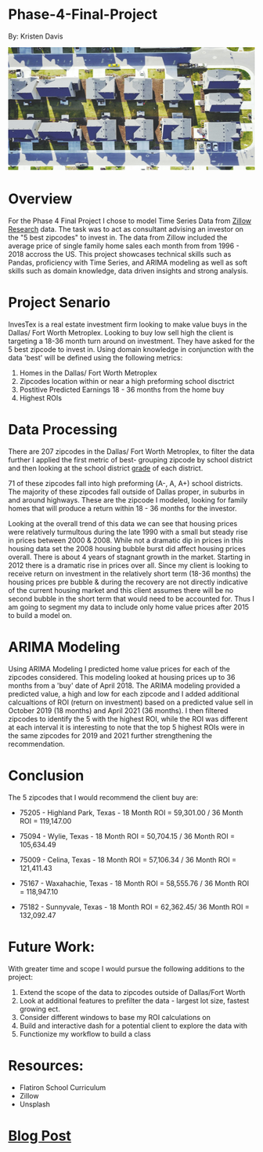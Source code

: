 # Phase-4-Final-Project 
By: Kristen Davis   

<p align="center">
  <img width="600" height="250" src="/Images/photo-1491357492920-d2979986a84e.jpeg">
</p>
 
 [](/Images/photo-1491357492920-d2979986a84e.jpeg)   

# Overview  
For the Phase 4 Final Project I chose to model Time Series Data from [Zillow Research](https://www.zillow.com/research/data/) data. The task was to act as consultant advising an investor on the "5 best zipcodes" to invest in. The data from Zillow included the average price of single family home sales each month from from 1996 - 2018 accross the US. This project showcases technical skills such as Pandas, proficiency with Time Series, and ARIMA modeling as well as soft skills such as domain knowledge, data driven insights and strong analysis. 

# Project Senario 

InvesTex is a real estate investment firm looking to make value buys in the Dallas/ Fort Worth Metroplex. Looking to buy low sell high the client is targeting a  18-36 month turn around on investment. They have asked for the 5 best zipcode to invest in. Using domain knowledge in conjunction with the data 'best' will be defined using the following metrics:  

1. Homes in the Dallas/ Fort Worth Metroplex
2. Zipcodes location within or near a high preforming school disctrict 
2. Postitive Predicted Earnings 18 - 36 months from the home buy 
3. Highest ROIs

# Data Processing   

There are 207 zipcodes in the Dallas/ Fort Worth Metroplex, to filter the data further I applied the first metric of best- grouping zipcode by school district and then looking at the school district [grade](https://www.niche.com/k12/search/best-school-districts/m/dallas-fort-worth-metro-area/) of each district.

71 of these zipcodes fall into high preforming (A-, A, A+) school districts. The majority of these zipcodes fall outside of Dallas proper, in suburbs in and around highways. These are the zipcode I modeled, looking for family homes that will produce a return within 18 - 36 months for the investor.  

Looking at the overall trend of this data we can see that housing prices were relatively turmultous during the late 1990 with a small but steady rise in prices between 2000 & 2008. While not a dramatic dip in prices in this housing data set the 2008 housing bubble burst did affect housing prices overall. There is about 4 years of stagnant growth in the market. Starting in 2012 there is a dramatic rise in prices over all. Since my client is looking to receive return on investment in the relatively short term (18-36 months) the housing prices pre bubble & during the recovery are not directly indicative of the current housing market and this client assumes there will be no second bubble in the short term that would need to be accounted for. Thus I am going to segment my data to include only home value prices after 2015 to build a model on.

# ARIMA Modeling   

Using ARIMA Modeling I predicted home value prices for each of the zipcodes considered. This modeling looked at housing prices up to 36 months from a 'buy' date of April 2018. The ARIMA modeling provided a predicted value, a high and low for each zipcode and I added additional calcualtions of ROI (return on investment) based on a predicted value sell in October 2019 (18 months) and April 2021 (36 months). I then filtered zipcodes to identify the 5 with the highest ROI, while the ROI was different at each interval it is interesting to note that the top 5 highest ROIs were in the same zipcodes for 2019 and 2021 further strengthening the recommendation. 

# Conclusion    

The 5 zipcodes that I would recommend the client buy are: 

 * 75205 - Highland Park, Texas - 18 Month ROI = 59,301.00 / 36 Month ROI = 119,147.00
 
 * 75094 - Wylie, Texas - 18 Month ROI = 50,704.15 / 36 Month ROI = 105,634.49 
 
 * 75009 - Celina, Texas - 18 Month ROI = 57,106.34 / 36 Month ROI = 121,411.43 
 
 * 75167 - Waxahachie, Texas - 18 Month ROI = 58,555.76 / 36 Month ROI = 118,947.10  
 
 * 75182 - Sunnyvale, Texas - 18 Month ROI = 62,362.45/ 36 Month ROI = 132,092.47

# Future Work:   
With greater time and scope I would pursue the following additions to the project: 
1. Extend the scope of the data to zipcodes outside of Dallas/Fort Worth 
2. Look at additional features to prefilter the data - largest lot size, fastest growing ect. 
3. Consider different windows to base my ROI calculations on 
4. Build and interactive dash for a potential client to explore the data with 
5. Functionize my workflow to build a class

# Resources: 
* Flatiron School Curriculum 
* Zillow 
* Unsplash 

# [Blog Post](https://kristendavis27.medium.com/stationarity-check-16701ddbe963)   
